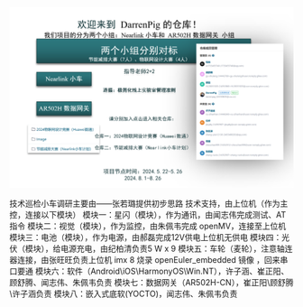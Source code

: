 ![240522Coder_Club团队初步构成](Image/240522Coder_Club%E5%9B%A2%E9%98%9F%E5%88%9D%E6%AD%A5%E6%9E%84%E6%88%90.png)

技术巡检小车调研主要由——张若璐提供初步思路
技术支持，由上位机（作为主控，连接以下模块）
模块一：星闪（模块），作为通讯，由闻志伟完成测试、AT指令
模块二：视觉（模块），作为监控，由朱佩韦完成 openMV，连接至上位机
模块三：电池（模块），作为电源，由郝磊完成12V供电上位机无供电
模块四：光伏（模块），给电源充电，由纪柏清负责5 W x 9
模块五：车轮（麦轮），注意轴连器连接，由张旺旺负责上位机 imx 8 烧录 openEuler_embedded 镜像 ，回来串口要通
模块六：软件（Android\iOS\HarmonyOS\Win.NT），许子涵、崔正阳、顾舒腾、闻志伟、朱佩韦负责
模块七：数据网关（AR502H-CN），崔正阳\顾舒腾\许子涵负责
模块八：嵌入式底软(YOCTO)，闻志伟、朱佩韦负责